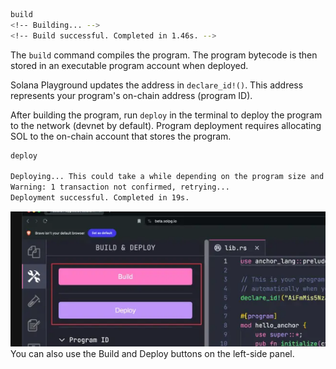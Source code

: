 ```bash
build
<!-- Building... -->
<!-- Build successful. Completed in 1.46s. -->
```
The `build` command compiles the program. The program bytecode is then stored in an executable program account when deployed.


Solana Playground updates the address in `declare_id!()`. This address represents your program's on-chain address (program ID).

After building the program, run `deploy` in the terminal to deploy the program to the network (devnet by default). Program deployment requires allocating SOL to the on-chain account that stores the program.

```bash
deploy

Deploying... This could take a while depending on the program size and network conditions.
Warning: 1 transaction not confirmed, retrying...
Deployment successful. Completed in 19s.
```

![alt text](image-1.png)
You can also use the Build and Deploy buttons on the left-side panel.